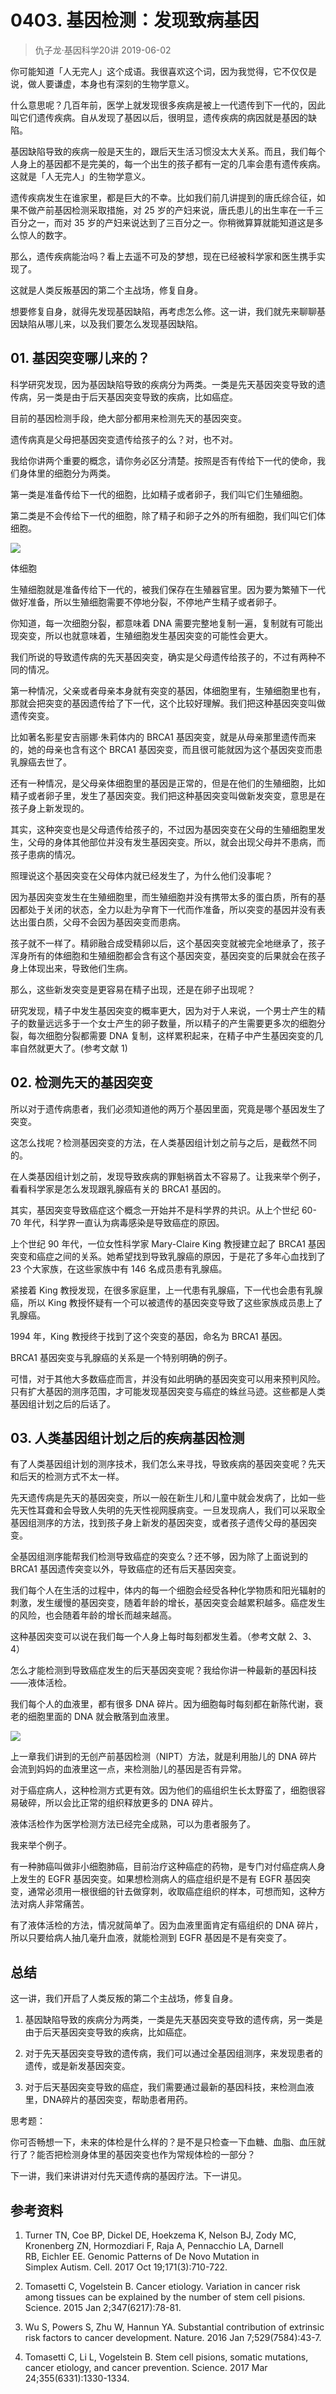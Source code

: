 # 0403. 基因检测：发现致病基因
> 仇子龙·基因科学20讲
2019-06-02

你可能知道「人无完人」这个成语。我很喜欢这个词，因为我觉得，它不仅仅是说，做人要谦虚，本身也有深刻的生物学意义。

什么意思呢？几百年前，医学上就发现很多疾病是被上一代遗传到下一代的，因此叫它们遗传疾病。自从发现了基因以后，很明显，遗传疾病的病因就是基因的缺陷。

基因缺陷导致的疾病一般是天生的，跟后天生活习惯没太大关系。而且，我们每个人身上的基因都不是完美的，每一个出生的孩子都有一定的几率会患有遗传疾病。这就是「人无完人」的生物学意义。

遗传疾病发生在谁家里，都是巨大的不幸。比如我们前几讲提到的唐氏综合征，如果不做产前基因检测采取措施，对 25 岁的产妇来说，唐氏患儿的出生率在一千三百分之一，而对 35 岁的产妇来说达到了三百分之一。你稍微算算就能知道这是多么惊人的数字。

那么，遗传疾病能治吗？看上去遥不可及的梦想，现在已经被科学家和医生携手实现了。

这就是人类反叛基因的第二个主战场，修复自身。

想要修复自身，就得先发现基因缺陷，再考虑怎么修。这一讲，我们就先来聊聊基因缺陷从哪儿来，以及我们要怎么发现基因缺陷。

## 01. 基因突变哪儿来的？

科学研究发现，因为基因缺陷导致的疾病分为两类。一类是先天基因突变导致的遗传病，另一类是由于后天基因突变导致的疾病，比如癌症。

目前的基因检测手段，绝大部分都用来检测先天的基因突变。

遗传病真是父母把基因突变遗传给孩子的么？对，也不对。

我给你讲两个重要的概念，请你务必区分清楚。按照是否有传给下一代的使命，我们身体里的细胞分为两类。

第一类是准备传给下一代的细胞，比如精子或者卵子，我们叫它们生殖细胞。

第二类是不会传给下一代的细胞，除了精子和卵子之外的所有细胞，我们叫它们体细胞。

![](https://raw.githubusercontent.com/dalong0514/selfstudy/master/图片链接/生命科学/2019111.jpg)

体细胞

生殖细胞就是准备传给下一代的，被我们保存在生殖器官里。因为要为繁殖下一代做好准备，所以生殖细胞需要不停地分裂，不停地产生精子或者卵子。

你知道，每一次细胞分裂，都意味着 DNA 需要完整地复制一遍，复制就有可能出现突变，所以也就意味着，生殖细胞发生基因突变的可能性会更大。

我们所说的导致遗传病的先天基因突变，确实是父母遗传给孩子的，不过有两种不同的情况。

第一种情况，父亲或者母亲本身就有突变的基因，体细胞里有，生殖细胞里也有，那就会把突变的基因遗传给了下一代，这个比较好理解。我们把这种基因突变叫做遗传突变。

比如著名影星安吉丽娜·朱莉体内的 BRCA1 基因突变，就是从母亲那里遗传而来的，她的母亲也含有这个 BRCA1 基因突变，而且很可能就因为这个基因突变而患乳腺癌去世了。

还有一种情况，是父母亲体细胞里的基因是正常的，但是在他们的生殖细胞，比如精子或者卵子里，发生了基因突变。我们把这种基因突变叫做新发突变，意思是在孩子身上新发现的。

其实，这种突变也是父母遗传给孩子的，不过因为基因突变在父母的生殖细胞里发生，父母的身体其他部位并没有发生基因突变。所以，就会出现父母并不患病，而孩子患病的情况。

照理说这个基因突变在父母体内就已经发生了，为什么他们没事呢？

因为基因突变发生在生殖细胞里，而生殖细胞并没有携带太多的蛋白质，所有的基因都处于关闭的状态，全力以赴为孕育下一代而作准备，所以突变的基因并没有表达出蛋白质，父母不会因为基因突变而患病。

孩子就不一样了。精卵融合成受精卵以后，这个基因突变就被完全地继承了，孩子浑身所有的体细胞和生殖细胞都会含有这个基因突变，基因突变的后果就会在孩子身上体现出来，导致他们生病。

那么，这些新发突变是更容易在精子出现，还是在卵子出现呢？

研究发现，精子中发生基因突变的概率更大，因为对于人来说，一个男士产生的精子的数量远远多于一个女士产生的卵子数量，所以精子的产生需要更多次的细胞分裂，每次细胞分裂都需要 DNA 复制，这样累积起来，在精子中产生基因突变的几率自然就更大了。(参考文献 1)

## 02. 检测先天的基因突变

所以对于遗传病患者，我们必须知道他的两万个基因里面，究竟是哪个基因发生了突变。

这怎么找呢？检测基因突变的方法，在人类基因组计划之前与之后，是截然不同的。

在人类基因组计划之前，发现导致疾病的罪魁祸首太不容易了。让我来举个例子，看看科学家是怎么发现跟乳腺癌有关的 BRCA1 基因的。

其实，基因突变导致癌症这个概念一开始并不是科学界的共识。从上个世纪 60-70 年代，科学界一直认为病毒感染是导致癌症的原因。

上个世纪 90 年代，一位女性科学家 Mary-Claire King 教授建立起了 BRCA1 基因突变和癌症之间的关系。她希望找到导致乳腺癌的原因，于是花了多年心血找到了 23 个大家族，在这些家族中有 146 名成员患有乳腺癌。

紧接着 King 教授发现，在很多家庭里，上一代患有乳腺癌，下一代也会患有乳腺癌，所以 King 教授怀疑有一个可以被遗传的基因突变导致了这些家族成员患上了乳腺癌。

1994 年，King 教授终于找到了这个突变的基因，命名为 BRCA1 基因。

BRCA1 基因突变与乳腺癌的关系是一个特别明确的例子。

可惜，对于其他大多数癌症而言，并没有如此明确的基因突变可以用来预判风险。只有扩大基因的测序范围，才可能发现基因突变与癌症的蛛丝马迹。这些都是人类基因组计划之后的后话了。

## 03. 人类基因组计划之后的疾病基因检测

有了人类基因组计划的测序技术，我们怎么来寻找，导致疾病的基因突变呢？先天和后天的检测方式不太一样。

先天遗传病是先天的基因突变，所以一般在新生儿和儿童中就会发病了，比如一些先天性耳聋和会导致人失明的先天性视网膜病变。一旦发现病人，我们可以采取全基因组测序的方法，找到孩子身上新发的基因突变，或者孩子遗传父母的基因突变。

全基因组测序能帮我们检测导致癌症的突变么？还不够，因为除了上面说到的 BRCA1 基因遗传突变以外，导致癌症的还有后天基因突变。

我们每个人在生活的过程中，体内的每一个细胞会经受各种化学物质和阳光辐射的刺激，发生缓慢的基因突变，随着年龄的增长，基因突变会越累积越多。癌症发生的风险，也会随着年龄的增长而越来越高。

这种基因突变可以说在我们每一个人身上每时每刻都发生着。（参考文献 2、3、4）

怎么才能检测到导致癌症发生的后天基因突变呢？我给你讲一种最新的基因科技——液体活检。

我们每个人的血液里，都有很多 DNA 碎片。因为细胞每时每刻都在新陈代谢，衰老的细胞里面的 DNA 就会散落到血液里。

![](https://raw.githubusercontent.com/dalong0514/selfstudy/master/图片链接/生命科学/2019112.jpg)

上一章我们讲到的无创产前基因检测（NIPT）方法，就是利用胎儿的 DNA 碎片会流到妈妈的血液里这一点，来检测胎儿的基因是否有异常。

对于癌症病人，这种检测方式更有效。因为他们的癌组织生长太野蛮了，细胞很容易破碎，所以会比正常的组织释放更多的 DNA 碎片。

液体活检作为医学检测方法已经完全成熟，可以为患者服务了。

我来举个例子。

有一种肺癌叫做非小细胞肺癌，目前治疗这种癌症的药物，是专门对付癌症病人身上发生的 EGFR 基因突变。如果想检测病人的癌症组织是不是有 EGFR 基因突变，通常必须用一根很细的针去做穿刺，收取癌症组织的样本，可想而知，这种方法对病人非常痛苦。

有了液体活检的方法，情况就简单了。因为血液里面肯定有癌组织的 DNA 碎片，所以只要给病人抽几毫升血液，就能检测到 EGFR 基因是不是有突变了。

## 总结

这一讲，我们开启了人类反叛的第二个主战场，修复自身。

1. 基因缺陷导致的疾病分为两类，一类是先天基因突变导致的遗传病，另一类是由于后天基因突变导致的疾病，比如癌症。

2. 对于先天基因突变导致的遗传病，我们可以通过全基因组测序，来发现患者的遗传，或是新发基因突变。
3. 对于后天基因突变导致的癌症，我们需要通过最新的基因科技，来检测血液里，DNA碎片的基因突变，帮助患者用药。

思考题：

你可否畅想一下，未来的体检是什么样的？是不是只检查一下血糖、血脂、血压就行了？能否把检测身体里的基因突变也作为常规体检的一部分？

下一讲，我们来讲讲对付先天遗传病的基因疗法。下一讲见。

## 参考资料

1. Turner TN, Coe BP, Dickel DE, Hoekzema K, Nelson BJ, Zody MC, Kronenberg ZN, Hormozdiari F, Raja A, Pennacchio LA, Darnell RB, Eichler EE. Genomic Patterns of De Novo Mutation in Simplex Autism. Cell. 2017 Oct 19;171(3):710-722.

2. Tomasetti C, Vogelstein B. Cancer etiology. Variation in cancer risk among tissues can be explained by the number of stem cell pisions. Science. 2015 Jan 2;347(6217):78-81.
3. Wu S, Powers S, Zhu W, Hannun YA. Substantial contribution of extrinsic risk factors to cancer development. Nature. 2016 Jan 7;529(7584):43-7.
4. Tomasetti C, Li L, Vogelstein B. Stem cell pisions, somatic mutations, cancer etiology, and cancer prevention. Science. 2017 Mar 24;355(6331):1330-1334.